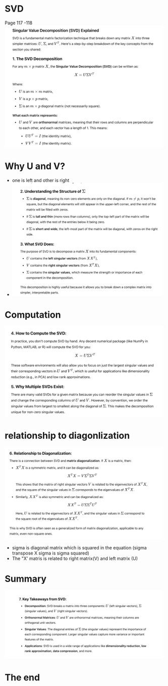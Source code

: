 # SVD
Page 117 -118
![alt text](image-22.png)

# Why U and V?
- one is left and other is right
- ![alt text](image-23.png)

# Computation
![alt text](image-24.png)

# relationship to diagonlization

![alt text](image-25.png)

- sigma is diagonal matrix which is squared in the equation (sigma transpose X sigma is sigma squared)
- The "X' matris is related to right matrix(V) and left matrix (U)

# Summary
![alt text](image-26.png)

# The end